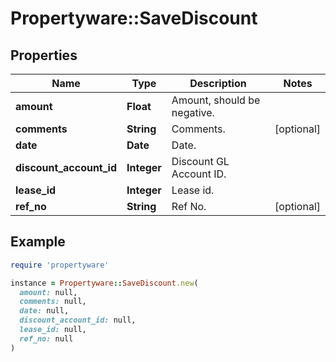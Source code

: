 # Propertyware::SaveDiscount

## Properties

| Name | Type | Description | Notes |
| ---- | ---- | ----------- | ----- |
| **amount** | **Float** | Amount, should be negative. |  |
| **comments** | **String** | Comments. | [optional] |
| **date** | **Date** | Date. |  |
| **discount_account_id** | **Integer** | Discount GL Account ID. |  |
| **lease_id** | **Integer** | Lease id. |  |
| **ref_no** | **String** | Ref No. | [optional] |

## Example

```ruby
require 'propertyware'

instance = Propertyware::SaveDiscount.new(
  amount: null,
  comments: null,
  date: null,
  discount_account_id: null,
  lease_id: null,
  ref_no: null
)
```


